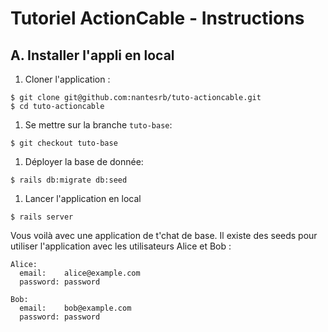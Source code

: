 # Tutoriel ActionCable - Instructions

## A. Installer l'appli en local

1. Cloner l'application :
```shell
$ git clone git@github.com:nantesrb/tuto-actioncable.git
$ cd tuto-actioncable
```

1. Se mettre sur la branche `tuto-base`:
```shell
$ git checkout tuto-base
```

1. Déployer la base de donnée:
```shell
$ rails db:migrate db:seed
```

1. Lancer l'application en local
```shell
$ rails server
```

Vous voilà avec une application de t'chat de base. Il existe des seeds pour utiliser l'application avec les utilisateurs Alice et Bob :
```
Alice:
  email:    alice@example.com
  password: password

Bob:
  email:    bob@example.com
  password: password
```
